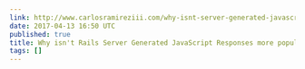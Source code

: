 ```yaml
---
link: http://www.carlosramireziii.com/why-isnt-server-generated-javascript-more-popular.html
date: 2017-04-13 16:50 UTC
published: true
title: Why isn't Rails Server Generated JavaScript Responses more popular
tags: []
---
```



